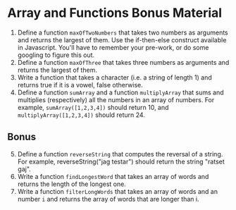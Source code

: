 # Array and Functions Bonus Material

1. Define a function `maxOfTwoNumbers` that takes two numbers as arguments and returns the largest of them. Use the if-then-else construct available in Javascript. You'll have to remember your pre-work, or do some googling to figure this out.
2. Define a function `maxOfThree` that takes three numbers as arguments and returns the largest of them.
3. Write a function that takes a character (i.e. a string of length 1) and returns true if it is a vowel, false otherwise.
4. Define a function `sumArray` and a function `multiplyArray` that sums and multiplies (respectively) all the numbers in an array of numbers. For example, `sumArray([1,2,3,4])` should return 10, and `multiplyArray([1,2,3,4])` should return 24.

## Bonus

5. Define a function `reverseString` that computes the reversal of a string. For example, reverseString("jag testar") should return the string "ratset gaj".
6. Write a function `findLongestWord` that takes an array of words and returns the length of the longest one.
7. Write a function `filterLongWords` that takes an array of words and an number `i` and returns the array of words that are longer than i.